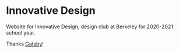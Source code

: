 # Innovative Design

Website for Innovative Design, design club at Berkeley for 2020-2021 school year.

Thanks [Gatsby](https://github.com/gatsbyjs/gatsby)!
